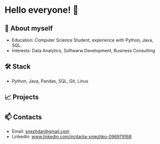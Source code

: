 # Hello everyone! 👋

## 🚀 About myself
- Education: Computer Science Student, experience with Python, Java, SQL.
- Interests: Data Analytics, Softwarw Development, Business Consulting

## 🛠️ Stack
- Python, Java, Pandas, SQL, Git, Linux

## 📈 Projects

## 📫 Contacts
- Email: snezhdar@gmail.com
- LinkedIn: www.linkedin.com/in/dariia-sniezhko-096979168
